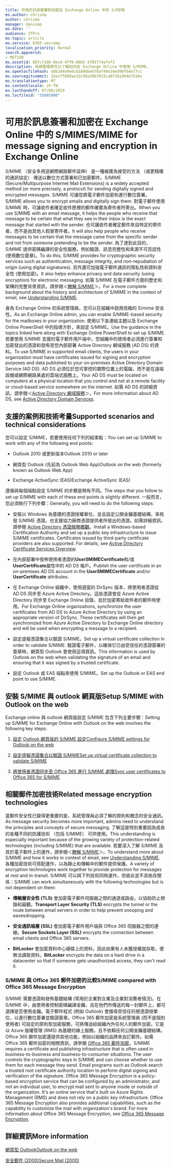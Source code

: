 ```yaml
---
title: 可用於訊息簽署和加密在 Exchange Online 中的 S/MIME
ms.author: chrisda
author: chrisda
manager: dansimp
ms.date: ''
audience: ITPro
ms.topic: article
ms.service: O365-seccomp
localization_priority: Normal
search.appverid:
- MET150
ms.assetid: 887c710b-0ec6-4ff0-8065-5f05f74afef3
description: 系統管理員可以了解如何在 Exchange Online 中使用 S/MIME。
ms.openlocfilehash: ddb244e9e0cb189dbeb78af49e34ed90f64e77cc
ms.sourcegitcommit: 32ecff689ae32c59a39b7633ca0f36a304e7516e
ms.translationtype: MT
ms.contentlocale: zh-TW
ms.lasthandoff: 07/09/2019
ms.locfileid: "35601090"
---
```

# <a name="smime-for-message-signing-and-encryption-in-exchange-online"></a><span data-ttu-id="c7f56-103">可用於訊息簽署和加密在 Exchange Online 中的 S/MIME</span><span class="sxs-lookup"><span data-stu-id="c7f56-103">S/MIME for message signing and encryption in Exchange Online</span></span>

<span data-ttu-id="c7f56-104">S/MIME （安全多用途網際網路郵件延伸） 是一種被廣為接受的方法 （或更精確的通訊協定） 傳送以數位方式簽署和已加密郵件。</span><span class="sxs-lookup"><span data-stu-id="c7f56-104">S/MIME (Secure/Multipurpose Internet Mail Extensions) is a widely accepted method (or more precisely, a protocol) for sending digitally signed and encrypted messages.</span></span> <span data-ttu-id="c7f56-105">S/MIME 可讓您將電子郵件加密和進行數位簽署。</span><span class="sxs-lookup"><span data-stu-id="c7f56-105">S/MIME allows you to encrypt emails and digitally sign them.</span></span> <span data-ttu-id="c7f56-106">對電子郵件使用 S/MIME 時，可讓收件者確定收件匣裡的郵件確實為寄件者所寄出。</span><span class="sxs-lookup"><span data-stu-id="c7f56-106">When you use S/MIME with an email message, it helps the people who receive that message to be certain that what they see in their inbox is the exact message that started with the sender.</span></span> <span data-ttu-id="c7f56-107">也可讓收件者確定郵件來自特定的寄件者，而不是由其他人假冒寄件者。</span><span class="sxs-lookup"><span data-stu-id="c7f56-107">It will also help people who receive messages to be certain that the message came from the specific sender and not from someone pretending to be the sender.</span></span> <span data-ttu-id="c7f56-108">為了達到此目的，S/MIME 提供密碼編譯的安全性服務，例如驗證、訊息完整性和來源不可否認性 (使用數位簽章)。</span><span class="sxs-lookup"><span data-stu-id="c7f56-108">To do this, S/MIME provides for cryptographic security services such as authentication, message integrity, and non-repudiation of origin (using digital signatures).</span></span> <span data-ttu-id="c7f56-109">另外還可加強電子郵件通訊的隱私性和資料安全性 (使用加密)。</span><span class="sxs-lookup"><span data-stu-id="c7f56-109">It also helps enhance privacy and data security (using encryption) for electronic messaging.</span></span> <span data-ttu-id="c7f56-110">如需 S/MIME 在電子郵件方面的歷史和架構的完整背景資訊，請參閱＜[瞭解 S/MIME](https://go.microsoft.com/fwlink/?LinkID=393948)＞。</span><span class="sxs-lookup"><span data-stu-id="c7f56-110">For a more complete background about the history and architecture of S/MIME in the context of email, see [Understanding S/MIME](https://go.microsoft.com/fwlink/?LinkID=393948).</span></span>

<span data-ttu-id="c7f56-111">身為 Exchange Online 的系統管理員，您可以在組織中啟用信箱的 S/mime 安全性。</span><span class="sxs-lookup"><span data-stu-id="c7f56-111">As an Exchange Online admin, you can enable S/MIME-based security for the mailboxes in your organization.</span></span> <span data-ttu-id="c7f56-112">使用以下各連結主題以及 Exchange Online PowerShell 中的指導方針，來設定 S/MIME。</span><span class="sxs-lookup"><span data-stu-id="c7f56-112">Use the guidance in the topics linked here along with Exchange Online PowerShell to set up S/MIME.</span></span> <span data-ttu-id="c7f56-113">若要使用 S/MIME 支援的電子郵件用戶端中，您組織中的使用者必須進行簽署和加密發出的憑證和發佈至您內部部署 Active Directory 網域服務 (AD DS) 的資料。</span><span class="sxs-lookup"><span data-stu-id="c7f56-113">To use S/MIME in supported email clients, the users in your organization must have certificates issued for signing and encryption purposes and data published to your on-premises Active Directory Domain Service (AD DS).</span></span> <span data-ttu-id="c7f56-114">AD DS 必須位於您可掌控的實際位置上的電腦，而不是在遠端設備或網際網路某處的雲端式服務上。</span><span class="sxs-lookup"><span data-stu-id="c7f56-114">Your AD DS must be located on computers at a physical location that you control and not at a remote facility or cloud-based service somewhere on the internet.</span></span> <span data-ttu-id="c7f56-115">如需 AD DS 的詳細資訊，請參閱＜[Active Directory 網域服務](https://go.microsoft.com/fwlink/?LinkID=394064)＞。</span><span class="sxs-lookup"><span data-stu-id="c7f56-115">For more information about AD DS, see [Active Directory Domain Services](https://go.microsoft.com/fwlink/?LinkID=394064).</span></span>

## <a name="supported-scenarios-and-technical-considerations"></a><span data-ttu-id="c7f56-116">支援的案例和技術考量</span><span class="sxs-lookup"><span data-stu-id="c7f56-116">Supported scenarios and technical considerations</span></span>

<span data-ttu-id="c7f56-117">您可以設定 S/MIME，若要使用任何下列的結束點：</span><span class="sxs-lookup"><span data-stu-id="c7f56-117">You can set up S/MIME to work with any of the following end points:</span></span>

- <span data-ttu-id="c7f56-118">Outlook 2010 或更新版本</span><span class="sxs-lookup"><span data-stu-id="c7f56-118">Outlook 2010 or later</span></span>

- <span data-ttu-id="c7f56-119">網頁型 Outlook (先前為 Outlook Web App)</span><span class="sxs-lookup"><span data-stu-id="c7f56-119">Outlook on the web (formerly known as Outlook Web App)</span></span>

- <span data-ttu-id="c7f56-120">Exchange ActiveSync (EAS)</span><span class="sxs-lookup"><span data-stu-id="c7f56-120">Exchange ActiveSync (EAS)</span></span>

<span data-ttu-id="c7f56-121">遵循與每個端點設定 S/MIME 的步驟是稍有不同。</span><span class="sxs-lookup"><span data-stu-id="c7f56-121">The steps that you follow to set up S/MIME with each of these end points is slightly different.</span></span> <span data-ttu-id="c7f56-122">一般而言，您必須執行下列步驟：</span><span class="sxs-lookup"><span data-stu-id="c7f56-122">Generally, you will need to do the following steps:</span></span>

- <span data-ttu-id="c7f56-p104">安裝以 Windows 為基礎的憑證授權單位，並且設定公開金鑰基礎結構，來核發 S/MIME 憑證。也支援協力廠商憑證提供者所發出的憑證。如需詳細資訊，請參閱 [Active Directory 憑證服務概觀](https://technet.microsoft.com/library/hh831740.aspx)。</span><span class="sxs-lookup"><span data-stu-id="c7f56-p104">Install a Windows-based Certification Authority and set up a public key infrastructure to issue S/MIME certificates. Certificates issued by third-party certificate providers are also supported. For details, see [Active Directory Certificate Services Overview](https://technet.microsoft.com/library/hh831740.aspx).</span></span>

- <span data-ttu-id="c7f56-126">在內部部署中發佈使用者憑證的**UserSMIMECertificate**和/或**UserCertificate**屬性中的 AD DS 帳戶。</span><span class="sxs-lookup"><span data-stu-id="c7f56-126">Publish the user certificate in an on-premises AD DS account in the **UserSMIMECertificate** and/or **UserCertificate** attributes.</span></span>

- <span data-ttu-id="c7f56-p105">在 Exchange Online 組織中，使用適當的 DirSync 版本，將使用者憑證從 AD DS 同步至 Azure Active Directory。這些憑證會從 Azure Active Directory 同步至 Exchange Online 目錄，並於加密寄給收件者的郵件時使用。</span><span class="sxs-lookup"><span data-stu-id="c7f56-p105">For Exchange Online organizations, synchronize the user certificates from AD DS to Azure Active Directory by using an appropriate version of DirSync. These certificates will then get synchronized from Azure Active Directory to Exchange Online directory and will be used when encrypting a message to a recipient.</span></span>

- <span data-ttu-id="c7f56-129">設定虛擬憑證集合以驗證 S/MIME。</span><span class="sxs-lookup"><span data-stu-id="c7f56-129">Set up a virtual certificate collection in order to validate S/MIME.</span></span> <span data-ttu-id="c7f56-130">驗證電子郵件，以確保它已由受信任的憑證簽署的簽章時，網頁型 Outlook 會使用這項資訊。</span><span class="sxs-lookup"><span data-stu-id="c7f56-130">This information is used by Outlook on the web when validating the signature of an email and ensuring that it was signed by a trusted certificate.</span></span>

- <span data-ttu-id="c7f56-131">設定 Outlook 或 EAS 端點來使用 S/MIME。</span><span class="sxs-lookup"><span data-stu-id="c7f56-131">Set up the Outlook or EAS end point to use S/MIME.</span></span>

## <a name="setup-smime-with-outlook-on-the-web"></a><span data-ttu-id="c7f56-132">安裝 S/MIME 與 outlook 網頁版</span><span class="sxs-lookup"><span data-stu-id="c7f56-132">Setup S/MIME with Outlook on the web</span></span>

<span data-ttu-id="c7f56-133">Exchange online 與 outlook 網頁版設定 S/MIME 包含下列主要步驟：</span><span class="sxs-lookup"><span data-stu-id="c7f56-133">Setting up S/MIME for Exchange Online with Outlook on the web involves the following key steps:</span></span>

1. [<span data-ttu-id="c7f56-134">設定 Outlook 網頁版的 S/MIME 設定</span><span class="sxs-lookup"><span data-stu-id="c7f56-134">Configure S/MIME settings for Outlook on the web</span></span>](configure-s-mime-settings-for-outlook-web-app.md)

2. [<span data-ttu-id="c7f56-135">設定虛擬憑證集合以驗證 S/MIME</span><span class="sxs-lookup"><span data-stu-id="c7f56-135">Set up virtual certificate collection to validate S/MIME</span></span>](set-up-virtual-certificate-collection-to-validate-s-mime.md)

3. [<span data-ttu-id="c7f56-136">將使用者憑證同步至 Office 365 進行 S/MIME 處理</span><span class="sxs-lookup"><span data-stu-id="c7f56-136">Sync user certificates to Office 365 for S/MIME</span></span>](sync-user-certificates-to-office-365-for-s-mime.md)

## <a name="related-message-encryption-technologies"></a><span data-ttu-id="c7f56-137">相關郵件加密技術</span><span class="sxs-lookup"><span data-stu-id="c7f56-137">Related message encryption technologies</span></span>

<span data-ttu-id="c7f56-138">當郵件安全性已變得更重要的是，系統管理員必須了解的原則和概念的安全通訊。</span><span class="sxs-lookup"><span data-stu-id="c7f56-138">As message security becomes more important, admins need to understand the principles and concepts of secure messaging.</span></span> <span data-ttu-id="c7f56-139">了解這是特別重要因為成長的各種不同的防護技術 （包括 S/MIME） 可供使用。</span><span class="sxs-lookup"><span data-stu-id="c7f56-139">This understanding is especially important because of the growing variety of protection-related technologies (including S/MIME) that are available.</span></span> <span data-ttu-id="c7f56-140">若要深入了解 S/MIME 及其於電子郵件上的運作，請參閱＜[瞭解 S/MIME](https://go.microsoft.com/fwlink/?LinkID=393948)＞。</span><span class="sxs-lookup"><span data-stu-id="c7f56-140">To understand more about S/MIME and how it works in context of email, see [Understanding S/MIME](https://go.microsoft.com/fwlink/?LinkID=393948).</span></span> <span data-ttu-id="c7f56-141">各種加密技術可搭配運作，以為靜止和傳輸中的郵件提供保護。</span><span class="sxs-lookup"><span data-stu-id="c7f56-141">A variety of encryption technologies work together to provide protection for messages at rest and in-transit.</span></span> <span data-ttu-id="c7f56-142">S/MIME 可以與下列技術同時運作，但彼此並不具依存關係：</span><span class="sxs-lookup"><span data-stu-id="c7f56-142">S/MIME can work simultaneously with the following technologies but is not dependent on them:</span></span>

- <span data-ttu-id="c7f56-143">**傳輸層安全性 (TLS)** 會加密電子郵件伺服器之間的通道或路由，以協助防止側錄和竊聽。</span><span class="sxs-lookup"><span data-stu-id="c7f56-143">**Transport Layer Security (TLS)** encrypts the tunnel or the route between email servers in order to help prevent snooping and eavesdropping.</span></span>

- <span data-ttu-id="c7f56-144">**安全通訊端層 (SSL)** 會加密電子郵件用戶端與 Office 365 伺服器之間的連線。</span><span class="sxs-lookup"><span data-stu-id="c7f56-144">**Secure Sockets Layer (SSL)** encrypts the connection between email clients and Office 365 servers.</span></span>

- <span data-ttu-id="c7f56-145">**BitLocker** 會加密資料中心硬碟上的資料，因此如果有人未獲授權就存取，便無法讀取資料。</span><span class="sxs-lookup"><span data-stu-id="c7f56-145">**BitLocker** encrypts the data on a hard drive in a datacenter so that if someone gets unauthorized access, they can't read it.</span></span>

### <a name="smime-compared-with-office-365-message-encryption"></a><span data-ttu-id="c7f56-146">S/MIME 與 Office 365 郵件加密的比較</span><span class="sxs-lookup"><span data-stu-id="c7f56-146">S/MIME compared with Office 365 Message Encryption</span></span>

<span data-ttu-id="c7f56-p108">S/MIME 需要憑證和發佈基礎結構 (常用於企業對企業及企業對消費者情況)。在 S/MIME 中，由使用者控制密碼編譯金鑰，且在他們所傳送的每一封郵件上，都可選擇是否使用金鑰。電子郵件程式 (例如 Outlook) 會搜尋受信任的根憑證授單位，以進行數位簽署並驗證簽章。Office 365 郵件加密是系統管理員 (而不是個別使用者) 可設定的原則型加密服務，可將傳送給組織內外任何人的郵件加密。它是以 Azure 版權管理 (RMS) 為基礎的線上服務，且不依賴任何公開金鑰基礎結構。Office 365 郵件加密還提供其他功能，例如以組織的品牌來自訂郵件。如需 Office 365 郵件加密的相關資訊，請參閱 [Office 365 郵件加密](https://go.microsoft.com/fwlink/?LinkID=392525)。</span><span class="sxs-lookup"><span data-stu-id="c7f56-p108">S/MIME requires a certificate and publishing infrastructure that is often used in business-to-business and business-to-consumer situations. The user controls the cryptographic keys in S/MIME and can choose whether to use them for each message they send. Email programs such as Outlook search a trusted root certificate authority location to perform digital signing and verification of the signature. Office 365 Message Encryption is a policy-based encryption service that can be configured by an administrator, and not an individual user, to encrypt mail sent to anyone inside or outside of the organization. It's an online service that's built on Azure Rights Management (RMS) and does not rely on a public key infrastructure. Office 365 Message Encryption also provides additional capabilities, such as the capability to customize the mail with organization's brand. For more information about Office 365 Message Encryption, see [Office 365 Message Encryption](https://go.microsoft.com/fwlink/?LinkID=392525).</span></span>

## <a name="more-information"></a><span data-ttu-id="c7f56-154">詳細資訊</span><span class="sxs-lookup"><span data-stu-id="c7f56-154">More information</span></span>

[<span data-ttu-id="c7f56-155">網頁型 Outlook</span><span class="sxs-lookup"><span data-stu-id="c7f56-155">Outlook on the web</span></span>](http://technet.microsoft.com/library/3814b665-01e8-4881-9a44-163f14789ee4.aspx)

[<span data-ttu-id="c7f56-156">安全郵件 (2000)</span><span class="sxs-lookup"><span data-stu-id="c7f56-156">Secure Mail (2000)</span></span>](https://technet.microsoft.com/en-us/library/cc962043.aspx)
